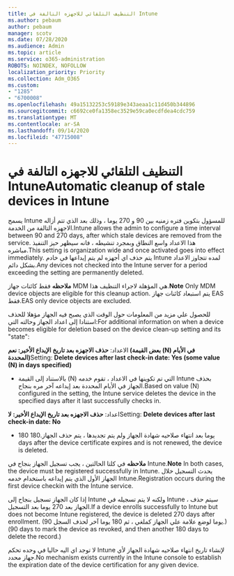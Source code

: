 ```yaml
---
title: التنظيف التلقائي للاجهزه التالفة في Intune
ms.author: pebaum
author: pebaum
manager: scotv
ms.date: 07/28/2020
ms.audience: Admin
ms.topic: article
ms.service: o365-administration
ROBOTS: NOINDEX, NOFOLLOW
localization_priority: Priority
ms.collection: Adm_O365
ms.custom:
- "1285"
- "6700008"
ms.openlocfilehash: 49a15132253c59189e343aeaa1c11d450b344896
ms.sourcegitcommit: c6692ce0fa1358ec3529e59ca0ecdfdea4cdc759
ms.translationtype: MT
ms.contentlocale: ar-SA
ms.lasthandoff: 09/14/2020
ms.locfileid: "47715008"
---
```

# <a name="automatic-cleanup-of-stale-devices-in-intune"></a><span data-ttu-id="bba85-102">التنظيف التلقائي للاجهزه التالفة في Intune</span><span class="sxs-lookup"><span data-stu-id="bba85-102">Automatic cleanup of stale devices in Intune</span></span>

<span data-ttu-id="bba85-103">يسمح Intune للمسؤول بتكوين فتره زمنيه بين 90 و 270 يوما ، وذلك بعد الذي تتم أزاله الاجهزه التالفة من الخدمة.</span><span class="sxs-lookup"><span data-stu-id="bba85-103">Intune allows the admin to configure a time interval between 90 and 270 days, after which stale devices are removed from the service.</span></span> <span data-ttu-id="bba85-104">هذا الاعداد واسع النطاق وبمجرد تنشيطه ، فانه سيظهر حيز التنفيذ مباشره.</span><span class="sxs-lookup"><span data-stu-id="bba85-104">This setting is organization wide and once activated goes into effect immediately.</span></span> <span data-ttu-id="bba85-105">يتم حذف اي أجهزه لم يتم إيداعها في خادم Intune لمده تتجاوز الاعداد بشكل دائم.</span><span class="sxs-lookup"><span data-stu-id="bba85-105">Any devices not checked into the Intune server for a period exceeding the setting are permanently deleted.</span></span>

<span data-ttu-id="bba85-106">**ملاحظه** فقط كائنات جهاز MDM هي المؤهلة لاجراء التنظيف هذا.</span><span class="sxs-lookup"><span data-stu-id="bba85-106">**Note** Only MDM device objects are eligible for this cleanup action.</span></span> <span data-ttu-id="bba85-107">يتم استبعاد كائنات جهاز EAS فقط.</span><span class="sxs-lookup"><span data-stu-id="bba85-107">EAS only device objects are excluded.</span></span>

<span data-ttu-id="bba85-108">للحصول علي مزيد من المعلومات حول الوقت الذي يصبح فيه الجهاز مؤهلا للحذف استنادا إلى اعداد الجهاز وحالته التي:</span><span class="sxs-lookup"><span data-stu-id="bba85-108">For additional information on when a device becomes eligible for deletion based on the device clean-up setting and its "state":</span></span>

<span data-ttu-id="bba85-109">الاعداد: **حذف الاجهزه بعد تاريخ الإيداع الأخير: نعم (بعض القيمة (N) في الأيام المحددة)**</span><span class="sxs-lookup"><span data-stu-id="bba85-109">Setting: **Delete devices after last check-in date: Yes (some value (N) in days specified)**</span></span>

- <span data-ttu-id="bba85-110">بالاستناد إلى القيمة (N) التي تم تكوينها في الاعداد ، تقوم خدمه Intune بحذف الجهاز في الأيام المحددة بعد إيداعه آخر مره بنجاح.</span><span class="sxs-lookup"><span data-stu-id="bba85-110">Based on value (N) configured in the setting, the Intune service deletes the device in the specified days after it last successfully checks in.</span></span>

<span data-ttu-id="bba85-111">اعداد:  **حذف الاجهزه بعد تاريخ الإيداع الأخير: لا**</span><span class="sxs-lookup"><span data-stu-id="bba85-111">Setting:  **Delete devices after last check-in date: No**</span></span>

- <span data-ttu-id="bba85-112">180 يوما بعد انتهاء صلاحيه شهادة الجهاز ولم يتم تجديدها ، يتم حذف الجهاز.</span><span class="sxs-lookup"><span data-stu-id="bba85-112">180 days after the device certificate expires and is not renewed, the device is deleted.</span></span>

<span data-ttu-id="bba85-113">**ملاحظه** في كلتا الحالتين ، يجب تسجيل الجهاز بنجاح في Intune.</span><span class="sxs-lookup"><span data-stu-id="bba85-113">**Note** In both cases, the device must be registered successfully in Intune.</span></span> <span data-ttu-id="bba85-114">يحدث التسجيل خلال الجهاز الأول الذي يتم إيداعه باستخدام خدمه Intune.</span><span class="sxs-lookup"><span data-stu-id="bba85-114">Registration occurs during the first device checkin with the Intune service.</span></span>

<span data-ttu-id="bba85-115">إذا كان الجهاز تسجيل بنجاح إلى Intune ولكنه لا يتم تسجيله في Intune ، سيتم حذف الجهاز بعد 270 يوما بعد التسجيل.</span><span class="sxs-lookup"><span data-stu-id="bba85-115">If a device enrolls successfully to Intune but does not become Intune registered, the device is deleted 270 days after enrollment.</span></span> <span data-ttu-id="bba85-116">(90 يوما لوضع علامة علي الجهاز كملغي ، ثم 180 يوما آخر لحذف السجل.)</span><span class="sxs-lookup"><span data-stu-id="bba85-116">(90 days to mark the device as revoked, and then another 180 days to delete the record.)</span></span>

<span data-ttu-id="bba85-117">لا توجد اي اليه حاليا في وحده تحكم Intune لإنشاء تاريخ انتهاء صلاحيه شهادة الجهاز لأي جهاز محدد.</span><span class="sxs-lookup"><span data-stu-id="bba85-117">No mechanism exists currently in the Intune console to establish the expiration date of the device certification for any given device.</span></span>